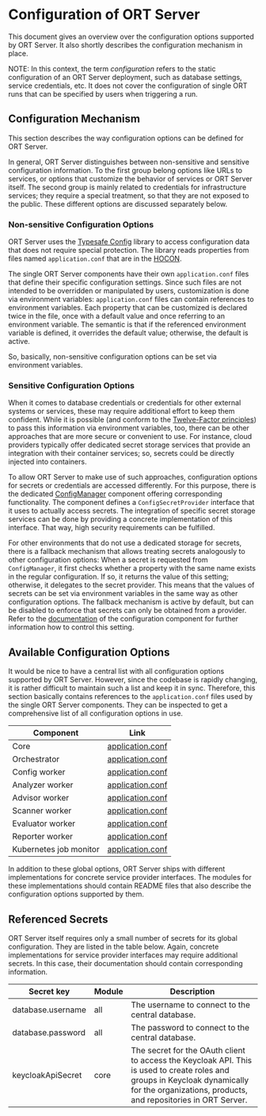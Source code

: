 # Configuration of ORT Server

This document gives an overview over the configuration options supported by ORT Server.
It also shortly describes the configuration mechanism in place.

NOTE:
In this context, the term _configuration_ refers to the static configuration of an ORT Server deployment, such as database settings, service credentials, etc.
It does not cover the configuration of single ORT runs that can be specified by users when triggering a run.

## Configuration Mechanism
This section describes the way configuration options can be defined for ORT Server.

In general, ORT Server distinguishes between non-sensitive and sensitive configuration information.
To the first group belong options like URLs to services, or options that customize the behavior of services or ORT Server itself.
The second group is mainly related to credentials for infrastructure services; they require a special treatment, so that they are not exposed to the public.
These different options are discussed separately below.

### Non-sensitive Configuration Options
ORT Server uses the [Typesafe Config](https://github.com/lightbend/config) library to access configuration data that does not require special protection.
The library reads properties from files named `application.conf` that are in the [HOCON](https://github.com/lightbend/config/blob/main/HOCON.md).

The single ORT Server components have their own `application.conf` files that define their specific configuration settings.
Since such files are not intended to be overridden or manipulated by users, customization is done via environment variables:
`application.conf` files can contain references to environment variables.
Each property that can be customized is declared twice in the file, once with a default value and once referring to an environment variable.
The semantic is that if the referenced environment variable is defined, it overrides the default value; otherwise, the default is active.

So, basically, non-sensitive configuration options can be set via environment variables.

### Sensitive Configuration Options
When it comes to database credentials or credentials for other external systems or services, these may require additional effort to keep them confident.
While it is possible (and conform to the [Twelve-Factor principles](https://12factor.net/config)) to pass this information via environment variables, too, there can be other approaches that are more secure or convenient to use.
For instance, cloud providers typically offer dedicated secret storage services that provide an integration with their container services; so, secrets could be directly injected into containers.

To allow ORT Server to make use of such approaches, configuration options for secrets or credentials are accessed differently.
For this purpose, there is the dedicated [ConfigManager](../../config/README.adoc) component offering corresponding functionality.
The component defines a `ConfigSecretProvider` interface that it uses to actually access secrets.
The integration of specific secret storage services can be done by providing a concrete implementation of this interface.
That way, high security requirements can be fulfilled.

For other environments that do not use a dedicated storage for secrets, there is a fallback mechanism that allows treating secrets analogously to other configuration options:
When a secret is requested  from `ConfigManager`, it first checks whether a property with the same name exists in the regular configuration.
If so, it returns the value of this setting; otherwise, it delegates to the secret provider.
This means that the values of secrets can be set via environment variables in the same way as other configuration options.
The fallback mechanism is active by default, but can be disabled to enforce that secrets can only be obtained from a provider.
Refer to the [documentation](../../config/README.md) of the configuration component for further information how to control this setting.

## Available Configuration Options
It would be nice to have a central list with all configuration options supported by ORT Server.
However, since the codebase is rapidly changing, it is rather difficult to maintain such a list and keep it in sync.
Therefore, this section basically contains references to the `application.conf` files used by the single ORT Server components.
They can be inspected to get a comprehensive list of all configuration options in use.

| Component              | Link                                                                                |
|------------------------|-------------------------------------------------------------------------------------|
| Core                   | [application.conf](../../core/src/main/resources/application.conf)                  |
| Orchestrator           | [application.conf](../../orchestrator/src/main/resources/application.conf)          |
| Config worker          | [application.conf](../../workers/config/src/main/resources/application.conf)        |
| Analyzer worker        | [application.conf](../../workers/analyzer/src/main/resources/application.conf)      | 
| Advisor worker         | [application.conf](../../workers/advisor/src/main/resources/application.conf)       |
| Scanner worker         | [application.conf](../../workers/scanner/src/main/resources/application.conf)       |
| Evaluator worker       | [application.conf](../../workers/evaluator/src/main/resources/application.conf)     |
| Reporter worker        | [application.conf](../../workers/reporter/src/main/resources/application.conf)      |
| Kubernetes job monitor | [application.conf](../../kubernetes/jobmonitor/src/main/resources/application.conf) |

In addition to these global options, ORT Server ships with different implementations for concrete service provider interfaces.
The modules for these implementations should contain README files that also describe the configuration options supported by them.

## Referenced Secrets
ORT Server itself requires only a small number of secrets for its global configuration.
They are listed in the table below.
Again, concrete implementations for service provider interfaces may require additional secrets.
In this case, their documentation should contain corresponding information.

| Secret key        | Module | Description                                                                                                                                                                                  |
|-------------------|--------|----------------------------------------------------------------------------------------------------------------------------------------------------------------------------------------------|
| database.username | all    | The username to connect to the central database.                                                                                                                                             |
| database.password | all    | The password to connect to the central database.                                                                                                                                             |
| keycloakApiSecret | core   | The secret for the OAuth client to access the Keycloak API. This is used to create roles and groups in Keycloak dynamically for the organizations, products, and repositories in ORT Server. |

